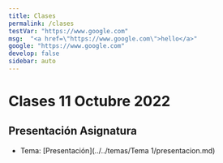 ```yaml
---
title: Clases
permalink: /clases
testVar: "https://www.google.com"
msg:  "<a href=\"https://www.google.com\">hello</a>"
google: "https://www.google.com"
develop: false
sidebar: auto
---
```


# Clases 11 Octubre 2022

## Presentación Asignatura

* Tema: [Presentación](../../temas/Tema 1/presentacion.md)